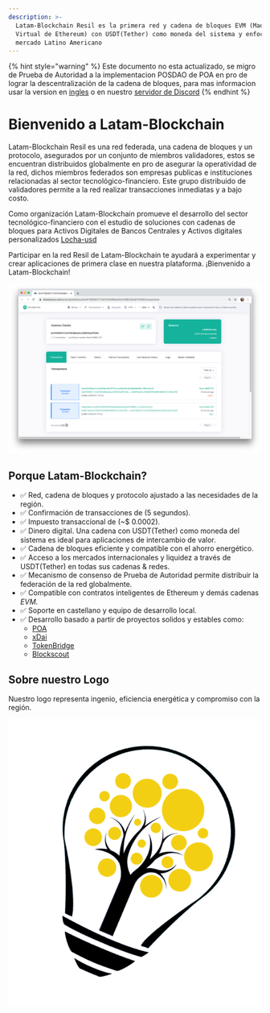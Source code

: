 ```yaml
---
description: >-
  Latam-Blockchain Resil es la primera red y cadena de bloques EVM (Maquina
  Virtual de Ethereum) con USDT(Tether) como moneda del sistema y enfocada en el
  mercado Latino Americano
---
```

{% hint style="warning" %}
Este documento no esta actualizado, se migro de Prueba de Autoridad a la implementacion POSDAO de POA en pro de lograr la descentralización de la cadena de bloques, para mas informacion usar la version en [ingles](https://latam-blockchain.gitbook.io/latam-blockchain/v/EN/) o en nuestro [servidor de Discord](https://discord.gg/krvjYf4) 
{% endhint %}


# Bienvenido a Latam-Blockchain

Latam-Blockchain Resil es una red federada, una cadena de bloques y un protocolo, asegurados por un conjunto de miembros validadores, estos se encuentran distribuidos globalmente en pro de asegurar la operatividad de la red, dichos miembros federados son empresas publicas e instituciones relacionadas al sector tecnológico-financiero. Este grupo distribuido de validadores permite a la red realizar transacciones inmediatas y a bajo costo.

Como organización Latam-Blockchain promueve el desarrollo del sector tecnológico-financiero con el estudio de soluciones con cadenas de bloques para Activos Digitales de Bancos Centrales y Activos digitales personalizados [Locha-usd](https://locha-usd.github.io/)

Participar en la red Resil de Latam-Blockchain te ayudará a experimentar y crear aplicaciones de primera clase en nuestra plataforma. ¡Bienvenido a Latam-Blockchain!

![Explorador de Bloques](.gitbook/assets/blockscout.png)

## **Porque Latam-Blockchain?**

* ✅ Red, cadena de bloques y protocolo ajustado a las necesidades de la región.
* ✅ Confirmación de transacciones de \(5 segundos\).
* ✅ Impuesto transaccional de \(~$ 0.0002\).
* ✅ Dinero digital. Una cadena con USDT\(Tether\) como moneda del sistema es ideal para aplicaciones de intercambio de valor.
* ✅ Cadena de bloques eficiente y compatible con el ahorro energético.
* ✅ Acceso a los mercados internacionales y liquidez a través de USDT\(Tether\) en todas sus cadenas & redes.
* ✅ Mecanismo de consenso de Prueba de Autoridad permite distribuir la federación de la red globalmente. 
* ✅ Compatible con contratos inteligentes de Ethereum y demás cadenas _EVM_.
* ✅ Soporte en castellano y equipo de desarrollo local.
* ✅ Desarrollo basado a partir de proyectos solidos y estables como:
  * [POA](https://www.poa.network/)
  * [xDai](https://www.xdaichain.com/)
  * [TokenBridge](https://docs.tokenbridge.net/)
  * [Blockscout](https://docs.blockscout.com/)

## Sobre nuestro Logo

Nuestro logo representa ingenio, eficiencia energética y compromiso con la región.

![](.gitbook/assets/logo_big.png)


